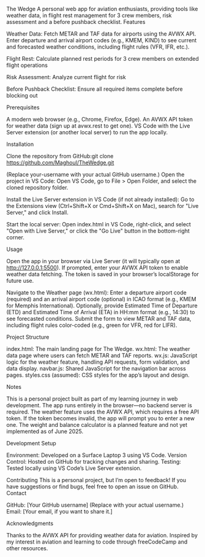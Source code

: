 The Wedge
A personal web app for aviation enthusiasts, providing tools like weather data, in flight rest management for 3 crew members, risk assessment and a before pushback checklist.
Features

Weather Data: Fetch METAR and TAF data for airports using the AVWX API. Enter departure and arrival airport codes (e.g., KMEM, KIND) to see current and forecasted weather conditions, including flight rules (VFR, IFR, etc.).

Flight Rest: Calculate planned rest periods for 3 crew members on extended flight operations

Risk Assessment: Analyze current flight for risk

Before Pushback Checklist: Ensure all required items complete before blocking out


Prerequisites

A modern web browser (e.g., Chrome, Firefox, Edge).
An AVWX API token for weather data (sign up at avwx.rest to get one).
VS Code with the Live Server extension (or another local server) to run the app locally.

Installation

Clone the repository from GitHub:git clone https://github.com/Maghoul/TheWedge.git

(Replace your-username with your actual GitHub username.)
Open the project in VS Code:
Open VS Code, go to File > Open Folder, and select the cloned repository folder.


Install the Live Server extension in VS Code (if not already installed):
Go to the Extensions view (Ctrl+Shift+X or Cmd+Shift+X on Mac), search for "Live Server," and click Install.


Start the local server:
Open index.html in VS Code, right-click, and select "Open with Live Server," or click the "Go Live" button in the bottom-right corner.



Usage

Open the app in your browser via Live Server (it will typically open at http://127.0.0.1:5500).
If prompted, enter your AVWX API token to enable weather data fetching.
The token is saved in your browser’s localStorage for future use.


Navigate to the Weather page (wx.html):
Enter a departure airport code (required) and an arrival airport code (optional) in ICAO format (e.g., KMEM for Memphis International).
Optionally, provide Estimated Time of Departure (ETD) and Estimated Time of Arrival (ETA) in HH:mm format (e.g., 14:30) to see forecasted conditions.
Submit the form to view METAR and TAF data, including flight rules color-coded (e.g., green for VFR, red for LIFR).


Project Structure

index.html: The main landing page for The Wedge.
wx.html: The weather data page where users can fetch METAR and TAF reports.
wx.js: JavaScript logic for the weather feature, handling API requests, form validation, and data display.
navbar.js: Shared JavaScript for the navigation bar across pages.
styles.css (assumed): CSS styles for the app’s layout and design.

Notes

This is a personal project built as part of my learning journey in web development.
The app runs entirely in the browser—no backend server is required.
The weather feature uses the AVWX API, which requires a free API token. If the token becomes invalid, the app will prompt you to enter a new one.
The weight and balance calculator is a planned feature and not yet implemented as of June 2025.

Development Setup

Environment: Developed on a Surface Laptop 3 using VS Code.
Version Control: Hosted on GitHub for tracking changes and sharing.
Testing: Tested locally using VS Code’s Live Server extension.

Contributing
This is a personal project, but I’m open to feedback! If you have suggestions or find bugs, feel free to open an issue on GitHub.
Contact

GitHub: [Your GitHub username] (Replace with your actual username.)
Email: [Your email, if you want to share it.]

Acknowledgments

Thanks to the AVWX API for providing weather data for aviation.
Inspired by my interest in aviation and learning to code through freeCodeCamp and other resources.

